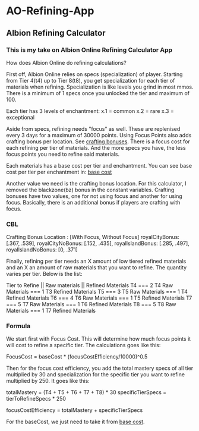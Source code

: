 # AO-Refining-App
## Albion Refining Calculator

### This is my take on Albion Online Refining Calculator App

How does Albion Online do refining calculations?

First off, Albion Online relies on specs (specialization) of player.
Starting from Tier 4(t4) up to Tier 8(t8), you get specialization for each tier of materials when refining.
Specialization is like levels you grind in most mmos.
There is a minimum of 1 specs once you unlocked the tier and maximum of 100.

Each tier has 3 levels of enchantment:
x.1 = common
x.2 = rare
x.3 = exceptional

Aside from specs, refining needs "focus" as well. These are replenised every 3 days for a maximum of 30000 points. Using Focus Points also adds crafting bonus per location. See [crafting bonuses](#CBL).
There is a focus cost for each refining per tier of materials. And the more specs you have, the less focus points you need to refine said materials.

Each materials has a base cost per tier and enchantment.
You can see base cost per tier per enchantment in: [base cost](#./constVariables.js)

Another value we need is the crafting bonus location. For this calculator, I removed the blackzone(bz) bonus in the constant variables. 
Crafting bonuses have two values, one for not using focus and another for using focus. Basically, there is an additional bonus if players are crafting with focus.

### CBL
Crafting Bonus Location : [With Focus, Without Focus]
royalCityBonus: [.367, .539],
royalCityNoBonus: [.152, .435],
royalIslandBonus: [.285, .497],
royalIslandNoBonus: [0, .371]

Finally, refining per tier needs an X amount of low tiered refined materials and an X an amount of raw materials that you want to refine. The quantity varies per tier. Below is the list:

Tier to Refine || Raw materials || Refined Materials
T4			===			2 T4 Raw Materials			===			1 T3 Refined Materials
T5			===			3 T5 Raw Materials			===			1 T4 Refined Materials
T6			===			4 T6 Raw Materials			===			1 T5 Refined Materials
T7			===			5 T7 Raw Materials			===			1 T6 Refined Materials
T8			===			5 T8 Raw Materials			===			1 T7 Refined Materials


### Formula

We start first with Focus Cost. This will determine how much focus points it will cost to refine a specific tier. The calculations goes like this: 

FocusCost = baseCost * (focusCostEfficiency/10000)^0.5

Then for the focus cost efficiency, you add the total mastery specs of all tier multiplied by 30 and specialization for the specific tier you want to refine multiplied by 250. It goes like this:

totalMastery = (T4 + T5 + T6 + T7 + T8) * 30
specificTierSpecs = tierToRefineSpecs * 250

focusCostEfficiency = totalMastery + specificTierSpecs

For the baseCost, we just need to take it from [base cost](#./constVariables.js).

